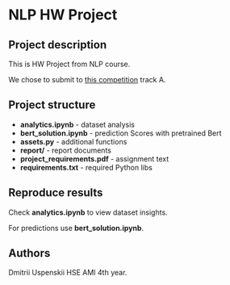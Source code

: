 # NLP HW Project

## Project description
This is HW Project from NLP course.

We chose to submit to [this competition](https://semantic-textual-relatedness.github.io/) track A.



## Project structure
- __analytics.ipynb__ - dataset analysis
- __bert_solution.ipynb__ - prediction Scores with pretrained Bert
- __assets.py__ - additional functions
- __report/__ - report documents
- __project_requirements.pdf__ - assignment text
- __requirements.txt__ - required Python libs



## Reproduce results
Check __analytics.ipynb__ to view dataset insights.

For predictions use __bert_solution.ipynb__. 

## Authors
Dmitrii Uspenskii HSE AMI 4th year.
